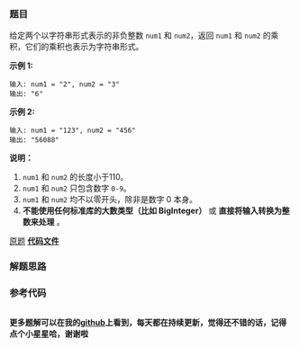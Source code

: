 ### 题目
给定两个以字符串形式表示的非负整数 `num1` 和 `num2`，返回 `num1` 和 `num2` 的乘积，它们的乘积也表示为字符串形式。

**示例 1:**

    
    
    输入: num1 = "2", num2 = "3"
    输出: "6"

**示例  2:**

    
    
    输入: num1 = "123", num2 = "456"
    输出: "56088"

**说明：**

  1. `num1` 和 `num2` 的长度小于110。
  2. `num1` 和 `num2` 只包含数字 `0-9`。
  3. `num1` 和 `num2` 均不以零开头，除非是数字 0 本身。
  4. **不能使用任何标准库的大数类型（比如 BigInteger）** 或 **直接将输入转换为整数来处理** 。

[原题](https://leetcode-cn.com/problems/multiply-strings/)    **[代码文件]()**


### 解题思路




### 参考代码

```go


```




**更多题解可以在我的[github](https://github.com/LZH139/leetcode_Go)上看到，每天都在持续更新，觉得还不错的话，记得点个小星星哈，谢谢啦**
